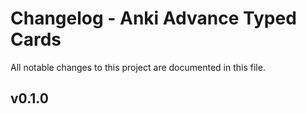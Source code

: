 # Changelog - Anki Advance Typed Cards

All notable changes to this project are documented in this file.

## v0.1.0
